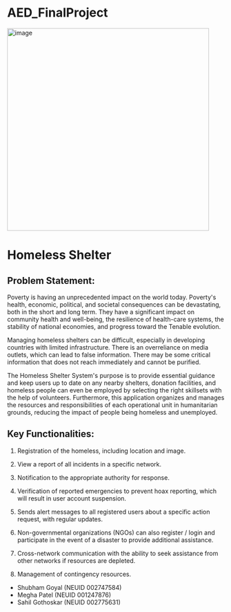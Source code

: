 # AED_FinalProject 

<img width="468" alt="image" src="https://www.planstreetinc.com/wp-content/uploads/2022/03/homeless2.jpg">

# Homeless Shelter

## Problem Statement:

Poverty is having an unprecedented impact on the world today. Poverty's health, economic, political, and societal consequences can be devastating, both in the short and long term. They have a significant impact on community health and well-being, the resilience of health-care systems, the stability of national economies, and progress toward the Tenable evolution. 

Managing homeless shelters can be difficult, especially in developing countries with limited infrastructure. There is an overreliance on media outlets, which can lead to false information. There may be some critical information that does not reach immediately and cannot be purified. 

The Homeless Shelter System's purpose is to provide essential guidance and keep users up to date on any nearby shelters, donation facilities, and homeless people can even be employed by selecting the right skillsets with the help of volunteers. Furthermore, this application organizes and manages the resources and responsibilities of each operational unit in humanitarian grounds, reducing the impact of people being homeless and unemployed. 



## Key Functionalities:

1. Registration of the homeless, including location and image.

2. View a report of all incidents in a specific network.

3. Notification to the appropriate authority for response.

4. Verification of reported emergencies to prevent hoax reporting, which will result in user account suspension.

5. Sends alert messages to all registered users about a specific action request, with regular updates.

6. Non-governmental organizations (NGOs) can also register / login and participate in the event of a disaster to provide additional assistance.

7. Cross-network communication with the ability to seek assistance from other networks if resources are depleted.

8. Management of contingency resources. 


- Shubham Goyal (NEUID 002747584)
- Megha Patel (NEUID 001247876)
- Sahil Gothoskar (NEUID 002775631)



